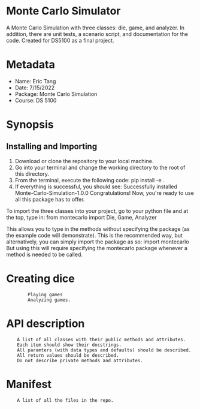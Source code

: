 # Monte Carlo Simulator
A Monte Carlo Simulation with three classes: die, game, and analyzer. In addition, there are unit tests, a scenario script, and documentation for the code. Created for DS5100 as a final project. 

# Metadata
- Name: Eric Tang
- Date: 7/15/2022
- Package: Monte Carlo Simulation
- Course: DS 5100

# Synopsis
## Installing and Importing
1. Download or clone the repository to your local machine.
2. Go into your terminal and change the working directory to the root of this directory.
3. From the terminal, execute the following code:
            pip install -e .
4. If everything is successful, you should see:
            Successfully installed Monte-Carlo-Simulation-1.0.0
Congratulations! Now, you're ready to use all this package has to offer.

To import the three classes into your project, go to your python file and at the top, type in:
            from montecarlo import Die, Game, Analyzer
            
This allows you to type in the methods without specifying the package (as the example code will demonstrate). This is the recommended way, but alternatively, you can simply import the package as so:
            import montecarlo
But using this will require specifying the montecarlo package whenever a method is needed to be called.

# Creating dice
            Playing games
            Analyzing games.
# API description
        A list of all classes with their public methods and attributes.
        Each item should show their docstrings.
        All paramters (with data types and defaults) should be described.
        All return values should be described.
        Do not describe private methods and attributes.
# Manifest
        A list of all the files in the repo.
